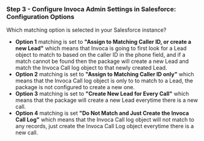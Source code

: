 ### Step 3 - Configure Invoca Admin Settings in Salesforce: Configuration Options

Which matching option is selected in your Salesforce instance?

- **Option 1** matching is set to **"Assign to Matching Caller ID, or create a new Lead"** which means that Invoca is going to first look for a Lead object to match to based on the caller ID in the phone field, and if a match cannot be found then the package will create a new Lead and match the Invoca Call log object to that newly created Lead.
- **Option 2** matching is set to **"Assign to Matching Caller ID only"** which means that the Invoca Call log object is only to to match to a Lead, the package is not configured to create a new one. 
- **Option 3** matching is set to **"Create New Lead for Every Call"** which means that the package will create a new Lead everytime there is a new call.
- **Option 4** matching is set **"Do Not Match and Just Create the Invoca Call Log"** which means that the Invoca Call log object will not match to any records, just create the Invoca Call Log object everytime there is a new call.